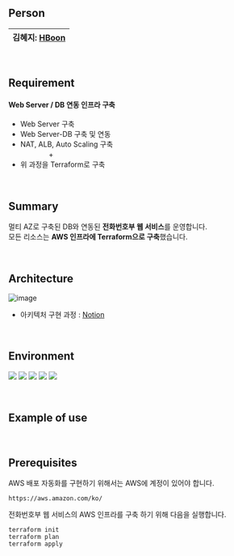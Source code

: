 ﻿## Person

김혜지: [HBoon](https://github.com/HBsoon) | 
 --- | 

<br>

## Requirement

#### Web Server / DB 연동 인프라 구축

- Web Server 구축
- Web Server-DB 구축 및 연동
- NAT, ALB, Auto Scaling 구축<br>
　　　　+
- 위 과정을 Terraform로 구축
<br>

## Summary
멀티 AZ로 구축된 DB와 연동된 **전화번호부 웹 서비스**를 운영합니다.<br>
모든 리소스는 **AWS 인프라에 Terraform으로 구축**했습니다.

<br>

## Architecture

![image](https://github.com/junnn0021/address-book/assets/119108967/ccf2ee8c-e16d-40f2-a563-261ee9bc1a46)
- 아키텍처 구현 과정 : [Notion](https://www.notion.so/junnn0021/Terraform-AWS-98dde0b28f6d4feeac7e623e691966b1)

<br>

## Environment
<!--<div align=center>-->
<img src="https://img.shields.io/badge/AWS-232F3E?stylefor-the-badge&logo=Amazon AWS&logoColor=FAFAFA"/>  <img src="https://img.shields.io/badge/Apache-D22128?stylefor-the-badge&logo=Apache&logoColor=FAFAFA"/>
<img src="https://img.shields.io/badge/PHP-777BB4?style=stylefor-the-badge&logo=PHP&logoColor=FAFAFA"/>
<img src="https://img.shields.io/badge/MySQL-4479A1?style=stylefor-the-badge&logo=MySQL&logoColor=FAFAFA"/>
<img src="https://img.shields.io/badge/Terraform-844FBA?stylefor-the-badge&logo=Terraform&logoColor=FAFAFA"/> 
<!--</div>-->

<br>

## Example of use


<br>

## Prerequisites

AWS 배포 자동화를 구현하기 위해서는 AWS에 계정이 있어야 합니다.
```
https://aws.amazon.com/ko/
``` 
전화번호부 웹 서비스의 AWS 인프라를 구축 하기 위해 다음을 실행합니다.
```
terraform init
terraform plan
terraform apply
```

